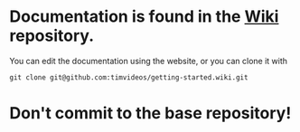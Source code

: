 
# Documentation is found in the [Wiki](https://github.com/timvideos/getting-started/wiki) repository.

You can edit the documentation using the website, or you can clone it with
```
git clone git@github.com:timvideos/getting-started.wiki.git
```





# Don't commit to the base repository!
